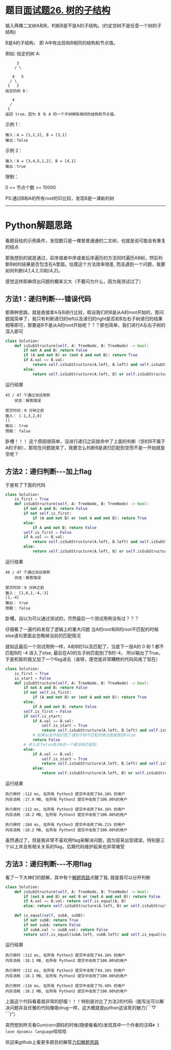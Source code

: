 # 题目[面试题26. 树的子结构](https://leetcode-cn.com/problems/shu-de-zi-jie-gou-lcof/)

输入两棵二叉树A和B，判断B是不是A的子结构。(约定空树不是任意一个树的子结构)

B是A的子结构， 即 A中有出现和B相同的结构和节点值。

例如:
给定的树 A:

```
     3
    / \

   4   5
  / \
 1   2
给定的树 B：

   4 
  /
 1
返回 true，因为 B 与 A 的一个子树拥有相同的结构和节点值。
```



示例 1：

```
输入：A = [1,2,3], B = [3,1]
输出：false
```



示例 2：

```
输入：A = [3,4,5,1,2], B = [4,1]
输出：true
```

限制：

0 <= 节点个数 <= 10000

PS:通过B和A的所有root的ID比较，发现B是一课新的树

*****

# Python解题思路

看题目给的示例条件，发现数只是一棵普普通通的二叉树，也就是说可能会有重复的结点

那我想到的就是通过，前序或者中序或者后序遍历的方法同时遍历AB树，然后判断B树的结果是否包含在A里面。估摸这个方法效率很差, 而且遇到一个问题，我要如何判断[4,1,4,2,3]和[4,2]。

感觉这样即麻烦出问题的概率又大（不要问为什么，因为我测试过了）

## 方法1：递归判断---错误代码

那换种思路，就是直接拿A与B进行比较，假设我们的B是从A的root开始的，那问题就简单了，我只有判断递归的left以及递归的right是否和B左右子树递归的结果相等即可，那要是B不是从A的root开始呢？？？那也简单，我们进行A左右子树的深入即可

```python
class Solution:
    def isSubStructure(self, A: TreeNode, B: TreeNode) -> bool:
        if not A and B: return False
        if (A and not B) or (not A and not B): return True
        if A.val == B.val:
            return self.isSubStructure(A.left, B.left) and self.isSubStructure(A.right, B.right)
        else:
            return self.isSubStructure(A.left, B) or self.isSubStructure(A.right, B)
```

运行结果

```
45 / 47 个通过测试用例
	状态：解答错误
	
提交时间：0 分钟之前
输入： [-1,3,2,0]
[]
输出： true
预期： false
```

卧槽！！！ 这个原因很简单，没进行递归之前就命中了上面的判断（空的B不属于A的子树），那现在问题就来了，我要怎么判断B是递归匹配到空而不是一开始就是空呢？

## 方法2：递归判断---加上flag

于是有了下面的代码

```python
class Solution:
    is_first = True
    def isSubStructure(self, A: TreeNode, B: TreeNode) -> bool:
        if not A and B: return False
        if not self.is_first:
            if (A and not B) or (not A and not B): return True
        else:
            if A and not B: return False
        self.is_first = False
        if A.val == B.val:
            return self.isSubStructure(A.left, B.left) and self.isSubStructure(A.right, B.right)
        else:
            return self.isSubStructure(A.left, B) or self.isSubStructure(A.right, B)
```

运行结果

```
46 / 47 个通过测试用例
	状态：解答错误
	
提交时间：0 分钟之前
输入： [1,0,1,-4,-3]
[1,-4]
输出： true
预期： false
```

卧槽，自以为可以通过测试的，尽然最后一个测试用例没有过？？？

仔细看了一遍代码发现了逻辑上的重大问题 当A的root和B的root不匹配的时候else语句里面会忽略掉当前的匹配情况

就如这最后一个测试用例一样，A和B的1以及匹配了，当是下一层A的 0 和 1 都不匹配B的 -4 进入了else, 最后在A0的左子树匹配到了B的-4， 所以输出了True。于是机智的我又加了一个flag进去（诶呀，感觉是非常糟糕的代码风格了现在）

```python
class Solution:
    is_first = True
    is_start = False
    def isSubStructure(self, A: TreeNode, B: TreeNode) -> bool:
        if not A and B: return False
        if not self.is_first:
            if (A and not B) or (not A and not B): return True
        else:
            if A and not B: return False
        self.is_first = False
        if self.is_start:
            if A.val == B.val:
                self.is_start = True
                return self.isSubStructure(A.left, B.left) and self.isSubStructure(A.right, B.right)
           	# 如果以及开始匹配了遇到子树不匹配的情况直接放回False
            return False
       	# 进入这个else表示B还一个都没有匹配到
        else:
            if A.val == B.val:
                self.is_start = True
                return self.isSubStructure(A.left, B.left) and self.isSubStructure(A.right, B.right)
            else:
                return self.isSubStructure(A.left, B) or self.isSubStructure(A.right, B)
```

运行结果

```
执行用时 :112 ms, 在所有 Python3 提交中击败了84.16% 的用户
内存消耗 :17.9 MB, 在所有 Python3 提交中击败了100.00%的用户

执行用时 :112 ms, 在所有 Python3 提交中击败了84.16% 的用户
内存消耗 :18.2 MB, 在所有 Python3 提交中击败了100.00%的用户

执行用时 :104 ms, 在所有 Python3 提交中击败了96.21% 的用户
内存消耗 :18.2 MB, 在所有 Python3 提交中击败了100.00%的用户
```

虽然通过了，但是我非常不喜欢用flag来解决问题，因为容易出现错误，特别是三个以上并且有相关关系的flag，后期代码维护起来也非常难受

## 方法3：递归判断---不用flag

看了一下大神们的题解，其中有个[解题思路](https://leetcode-cn.com/problems/shu-de-zi-jie-gou-lcof/solution/pythonti-jie-si-lu-qing-xi-de-dfs-by-xiao-xue-66/)点醒了我, 就是我可以分开判断

```python
class Solution:
    def isSubStructure(self, A: TreeNode, B: TreeNode) -> bool:
        if (not A and B) or not B or (not A and not B): return False
        if A.val == B.val: return self.is_equal(A, B)
        else: return self.isSubStructure(A.left, B) or self.isSubStructure(A.right, B)
    
    def is_equal(self, subA, subB):
        if not subB: return True
        if not subA: return False
        if subA.val != subB.val: return False
        return self.is_equal(subA.left, subB.left) and self.is_equal(subA.right, subB.right)
```

运行结果

```
执行用时 :112 ms, 在所有 Python3 提交中击败了84.16% 的用户
内存消耗 :18.1 MB, 在所有 Python3 提交中击败了100.00%的用户

执行用时 :112 ms, 在所有 Python3 提交中击败了84.16% 的用户
内存消耗 :18.1 MB, 在所有 Python3 提交中击败了100.00%的用户

执行用时 :116 ms, 在所有 Python3 提交中击败了76.40% 的用户
内存消耗 :18.1 MB, 在所有 Python3 提交中击败了100.00%的用户
```

上面这个代码看着就非常的舒服！！！特别是对比了方法2的代码（能写出可以解决问题并且优雅的代码像吸drug一样，这大概就是python这该死的魅力(￣▽￣)"）

突然想到昨天看Gunicorn源码的时候(随便看看的)发现其中一个作者的注释`# I love dynamic language`哈哈哈

欢迎来github上看更多题目的解答[力扣解题思路](https://github.com/WRAllen/LeetCode)

  